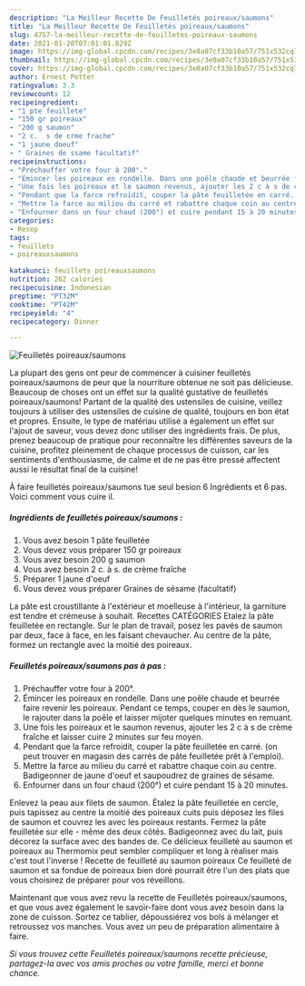 ```yaml
---
description: "La Meilleur Recette De Feuilletés poireaux/saumons"
title: "La Meilleur Recette De Feuilletés poireaux/saumons"
slug: 4757-la-meilleur-recette-de-feuilletes-poireaux-saumons
date: 2021-01-20T07:01:01.829Z
image: https://img-global.cpcdn.com/recipes/3e0a07cf33b10a57/751x532cq70/feuilletes-poireauxsaumons-photo-principale-de-la-recette.jpg
thumbnail: https://img-global.cpcdn.com/recipes/3e0a07cf33b10a57/751x532cq70/feuilletes-poireauxsaumons-photo-principale-de-la-recette.jpg
cover: https://img-global.cpcdn.com/recipes/3e0a07cf33b10a57/751x532cq70/feuilletes-poireauxsaumons-photo-principale-de-la-recette.jpg
author: Ernest Potter
ratingvalue: 3.3
reviewcount: 12
recipeingredient:
- "1 pte feuillete"
- "150 gr poireaux"
- "200 g saumon"
- "2 c.  s de crme frache"
- "1 jaune doeuf"
- " Graines de ssame facultatif"
recipeinstructions:
- "Préchauffer votre four à 200°."
- "Émincer les poireaux en rondelle. Dans une poêle chaude et beurrée faire revenir les poireaux. Pendant ce temps, couper en dès le saumon, le rajouter dans la poêle et laisser mijoter quelques minutes en remuant."
- "Une fois les poireaux et le saumon revenus, ajouter les 2 c à s de crème fraîche et laisser cuire 2 minutes sur feu moyen."
- "Pendant que la farce refroidit, couper la pâte feuilletée en carré. (on peut trouver en magasin des carrés de pâte feuilletée prêt à l&#39;emploi)."
- "Mettre la farce au milieu du carré et rabattre chaque coin au centre. Badigeonner de jaune d&#39;oeuf et saupoudrez de graines de sésame."
- "Enfourner dans un four chaud (200°) et cuire pendant 15 à 20 minutes."
categories:
- Resep
tags:
- feuillets
- poireauxsaumons

katakunci: feuillets poireauxsaumons 
nutrition: 262 calories
recipecuisine: Indonesian
preptime: "PT32M"
cooktime: "PT42M"
recipeyield: "4"
recipecategory: Dinner

---
```



![Feuilletés poireaux/saumons](https://img-global.cpcdn.com/recipes/3e0a07cf33b10a57/751x532cq70/feuilletes-poireauxsaumons-photo-principale-de-la-recette.jpg)

La plupart des gens ont peur de commencer à cuisiner feuilletés poireaux/saumons de peur que la nourriture obtenue ne soit pas délicieuse. Beaucoup de choses ont un effet sur la qualité gustative de feuilletés poireaux/saumons! Partant de la qualité des ustensiles de cuisine, veillez toujours à utiliser des ustensiles de cuisine de qualité, toujours en bon état et propres. Ensuite, le type de matériau utilisé a également un effet sur l'ajout de saveur, vous devez donc utiliser des ingrédients frais. De plus, prenez beaucoup de pratique pour reconnaître les différentes saveurs de la cuisine, profitez pleinement de chaque processus de cuisson, car les sentiments d'enthousiasme, de calme et de ne pas être pressé affectent aussi le résultat final de la cuisine!

<!--inarticleads1-->

À faire feuilletés poireaux/saumons tue seul besion 6 Ingrédients et 6 pas. Voici comment vous cuire il.

##### Ingrédients de feuilletés poireaux/saumons :

1. Vous avez besoin 1 pâte feuilletée
1. Vous devez vous préparer 150 gr poireaux
1. Vous avez besoin 200 g saumon
1. Vous avez besoin 2 c. à s. de crème fraîche
1. Préparer 1 jaune d&#39;oeuf
1. Vous devez vous préparer  Graines de sésame (facultatif)


La pâte est croustillante à l&#39;extérieur et moelleuse à l&#39;intérieur, la garniture est tendre et crémeuse à souhait. Recettes CATÉGORIES Etalez la pâte feuilletée en rectangle. Sur le plan de travail, posez les pavés de saumon par deux, face à face, en les faisant chevaucher. Au centre de la pâte, formez un rectangle avec la moitié des poireaux. 

<!--inarticleads2-->

##### Feuilletés poireaux/saumons pas à pas :

1. Préchauffer votre four à 200°.
1. Émincer les poireaux en rondelle. Dans une poêle chaude et beurrée faire revenir les poireaux. Pendant ce temps, couper en dès le saumon, le rajouter dans la poêle et laisser mijoter quelques minutes en remuant.
1. Une fois les poireaux et le saumon revenus, ajouter les 2 c à s de crème fraîche et laisser cuire 2 minutes sur feu moyen.
1. Pendant que la farce refroidit, couper la pâte feuilletée en carré. (on peut trouver en magasin des carrés de pâte feuilletée prêt à l&#39;emploi).
1. Mettre la farce au milieu du carré et rabattre chaque coin au centre. Badigeonner de jaune d&#39;oeuf et saupoudrez de graines de sésame.
1. Enfourner dans un four chaud (200°) et cuire pendant 15 à 20 minutes.


Enlevez la peau aux filets de saumon. Étalez la pâte feuilletée en cercle, puis tapissez au centre la moitié des poireaux cuits puis déposez les files de saumon et couvrez les avec les poireaux restants. Fermez la pâte feuilletée sur elle - même des deux côtés. Badigeonnez avec du lait, puis décorez la surface avec des bandes de. Ce délicieux feuilleté au saumon et poireaux au Thermomix peut sembler compliquer et long à réaliser mais c&#39;est tout l&#39;inverse ! Recette de feuilleté au saumon poireaux Ce feuilleté de saumon et sa fondue de poireaux bien doré pourrait être l&#39;un des plats que vous choisirez de préparer pour vos réveillons. 

<!--inarticleads1-->

<p>
Maintenant que vous avez revu la recette de Feuilletés poireaux/saumons, et que vous avez également le savoir-faire dont vous avez besoin dans la zone de cuisson. Sortez ce tablier, dépoussiérez vos bols à mélanger et retroussez vos manches. Vous avez un peu de préparation alimentaire à faire.
</p>

<p>
<i>Si vous trouvez cette Feuilletés poireaux/saumons recette précieuse, partagez-la avec vos amis proches ou votre famille, merci et bonne chance.</i>
</p>
